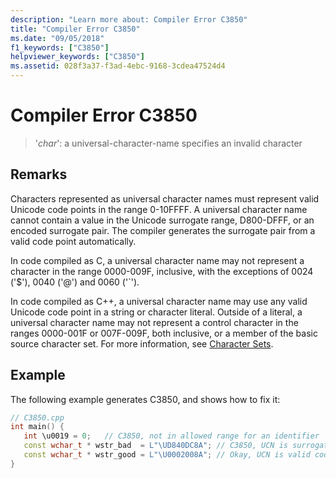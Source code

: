 ```yaml
---
description: "Learn more about: Compiler Error C3850"
title: "Compiler Error C3850"
ms.date: "09/05/2018"
f1_keywords: ["C3850"]
helpviewer_keywords: ["C3850"]
ms.assetid: 028f3a37-f3ad-4ebc-9168-3cdea47524d4
---
```

# Compiler Error C3850

> '*char*': a universal-character-name specifies an invalid character

## Remarks

Characters represented as universal character names must represent valid Unicode code points in the range 0-10FFFF. A universal character name cannot contain a value in the Unicode surrogate range, D800-DFFF, or an encoded surrogate pair. The compiler generates the surrogate pair from a valid code point automatically.

In code compiled as C, a universal character name may not represent a character in the range 0000-009F, inclusive, with the exceptions of 0024 ('$'), 0040 ('\@') and 0060 ('`').

In code compiled as C++, a universal character name may use any valid Unicode code point in a string or character literal. Outside of a literal, a universal character name may not represent a control character in the ranges 0000-001F or 007F-009F, both inclusive, or a member of the basic source character set.  For more information, see [Character Sets](../../cpp/character-sets.md).

## Example

The following example generates C3850, and shows how to fix it:

```cpp
// C3850.cpp
int main() {
   int \u0019 = 0;   // C3850, not in allowed range for an identifier
   const wchar_t * wstr_bad  = L"\UD840DC8A"; // C3850, UCN is surrogate pair
   const wchar_t * wstr_good = L"\U0002008A"; // Okay, UCN is valid code point
}
```
